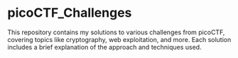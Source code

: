 # picoCTF_Challenges
This repository contains my solutions to various challenges from picoCTF, covering topics like cryptography, web exploitation, and more. Each solution includes a brief explanation of the approach and techniques used.
